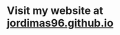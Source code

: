 <!-- ### <h1>Visit my website at [jordimas96.github.io](https://jordimas96.github.io/)</h1> -->

### <h1>Visit my website at [jordimas96.github.io](https://jordimas96.github.io/)</h1>



<!--
**jordimas96/jordimas96** is a ✨ _special_ ✨ repository because its `README.md` (this file) appears on your GitHub profile.

Here are some ideas to get you started:

- 🔭 I’m currently working on ...
- 🌱 I’m currently learning ...
- 👯 I’m looking to collaborate on ...
- 🤔 I’m looking for help with ...
- 💬 Ask me about ...
- 📫 How to reach me: ...
- ⚡ Fun fact: ...
-->

